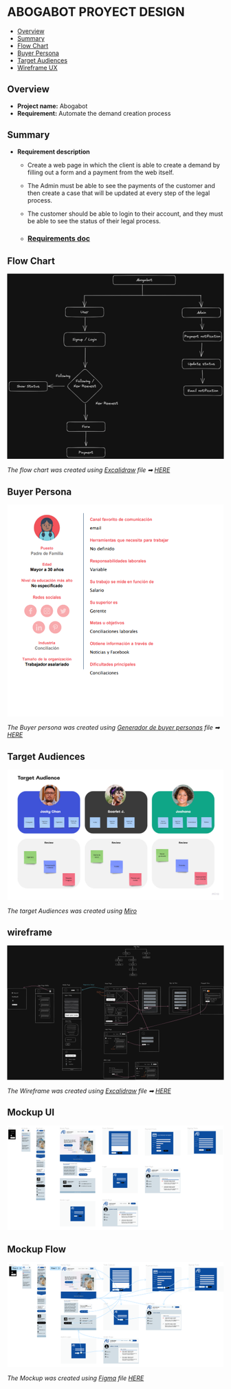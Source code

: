 # ABOGABOT PROYECT DESIGN

- [Overview](#overview)
- [Summary](#summary)
- [Flow Chart](#flow-chart)
- [Buyer Persona](#buyer-persona)
- [Target Audiences](#target-audiences)
- [Wireframe UX](#wireframe)

## Overview

- **Project name:** Abogabot
- **Requirement:** Automate the demand creation process

## Summary

- **Requirement description**
  - Create a web page in which the client is able to create a demand by filling out a form and a payment from the web itself.

  - The Admin must be able to see the payments of the customer and then create a case that will be updated at every step of the legal process.

  - The customer should be able to login to their account, and they must be able to see the status of their legal process.

  - ### [Requirements doc](./1.-Requerimientos.doc)

## Flow Chart

![Flow Chart of the Process](./flow_chart_Abogabot.png)

_The flow chart was created using [Excalidraw](https://excalidraw.com/) file ➡ [HERE](./flow_chart_Abogabot.excalidraw)_

## Buyer Persona

![Buyer Persona](./Buyer%20Persona.png)

_The Buyer persona was created using [Generador de buyer personas](https://www.hubspot.es/make-my-persona) file ➡ [HERE](./2.BuyerPersona.pdf)_

## Target Audiences

![Target Audiences](./Target%20Audiences.jpg)

_The target Audiences was created using [Miro](https://www.twitch.tv/videos/1623944438)_

## wireframe

![Wireframe](./Abogabot%20wireframe.png)

_The Wireframe was created using [Excalidraw](https://excalidraw.com/) file ➡ [HERE](Abogabot%20wireframe.excalidraw)_

## Mockup UI

![Mockup Figma](./Abogabot%20mockup.png)

## Mockup Flow

![Mockup Figma flow](./Abogabot%20mockup-flow_prototype.png)

_The Mockup was created using [Figma](https://www.figma.com/) file [HERE](./Abogabot.fig)_
